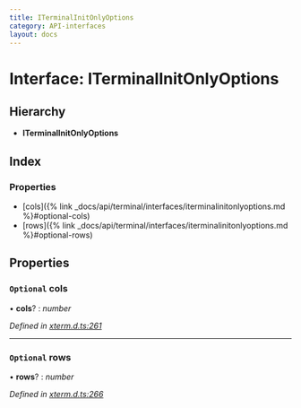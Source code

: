```yaml
---
title: ITerminalInitOnlyOptions
category: API-interfaces
layout: docs
---
```



# Interface: ITerminalInitOnlyOptions

## Hierarchy

* **ITerminalInitOnlyOptions**

## Index

### Properties

* [cols]({% link _docs/api/terminal/interfaces/iterminalinitonlyoptions.md %}#optional-cols)
* [rows]({% link _docs/api/terminal/interfaces/iterminalinitonlyoptions.md %}#optional-rows)

## Properties

### `Optional` cols

• **cols**? : *number*

*Defined in [xterm.d.ts:261](https://github.com/xtermjs/xterm.js/blob/5.0.0/typings/xterm.d.ts#L261)*

___

### `Optional` rows

• **rows**? : *number*

*Defined in [xterm.d.ts:266](https://github.com/xtermjs/xterm.js/blob/5.0.0/typings/xterm.d.ts#L266)*

